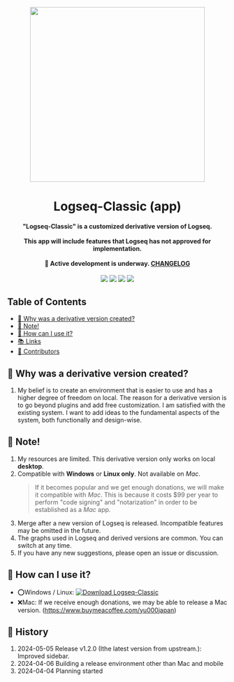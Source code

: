 <!-- logo -->
<p align="center">
    <img src="https://github.com/YU000jp/fork-logseq/assets/111847207/ad79abe8-f35d-47cc-8ef7-89db3d3b5a97" height="400"/>
</p>

<h1 align="center">Logseq-Classic (app)</h1>

<h4 align="center">
    "Logseq-Classic" is a customized derivative version of Logseq.<br/><br/>
    This app will include features that Logseq has not approved for implementation.<br/>
    <br/>
    🚧 Active development is underway. <a href="https://github.com/YU000jp/fork-logseq/blob/logseq-classic-develop/CHANGELOG.md">CHANGELOG</a><br/>
</h4>

<p align="center">
    <a href="https://github.com/YU000jp/fork-logseq/graphs/contributors" alt="Contributors"><img src="https://img.shields.io/github/contributors/YU000jp/fork-logseq?color=%2385c8c8&style=for-the-badge"/></a>
    <a href="https://github.com/YU000jp/fork-logseq/blob/master/LICENSE.md" alt="Activity"><img src="https://img.shields.io/github/license/YU000jp/fork-logseq?color=%2385c8c8&style=for-the-badge"/></a>
    <a href="https://github.com/YU000jp/fork-logseq/releases" alt="latest release version"><img src="https://img.shields.io/github/v/release/YU000jp/fork-logseq?color=%2385c8c8&style=for-the-badge"></a>
    <a href="https://github.com/YU000jp/fork-logseq/releases" alt="Download"><img src="https://img.shields.io/github/downloads/YU000jp/fork-logseq/total.svg?color=%2385c8c8&style=for-the-badge"></a>
</p>

## Table of Contents

  * [<g-emoji class="g-emoji" alias="thinking" fallback-src="https://github.githubassets.com/images/icons/emoji/unicode/1f914.png">🤔</g-emoji> Why was a derivative version created?](#-why-was-a-derivative-version-created?)
  * [<g-emoji class="g-emoji" alias="pray" fallback-src="https://github.githubassets.com/images/icons/emoji/unicode/1f64f.png">🙏</g-emoji> Note!](#-note)
  * [<g-emoji class="g-emoji" alias="eyes" fallback-src="https://github.githubassets.com/images/icons/emoji/unicode/1f440.png">👀</g-emoji> How can I use it?](#-how-can-i-use-it)
  * [<g-emoji class="g-emoji" alias="books" fallback-src="https://github.githubassets.com/images/icons/emoji/unicode/1f4da.png">📚</g-emoji> Links](#-links-logseq)
  * [<g-emoji class="g-emoji" alias="star2" fallback-src="https://github.githubassets.com/images/icons/emoji/unicode/1f31f.png">🌟</g-emoji> Contributors](#-contributors-logseq)

## 🤔 Why was a derivative version created?

1. My belief is to create an environment that is easier to use and has a higher degree of freedom on local. The reason for a derivative version is to go beyond plugins and add free customization. I am satisfied with the existing system. I want to add ideas to the fundamental aspects of the system, both functionally and design-wise.

## 🙏 Note!

1. My resources are limited. This derivative version only works on local **desktop**.
1. Compatible with **Windows** or **Linux only**. Not available on *Mac*.
    > If it becomes popular and we get enough donations, we will make it compatible with *Mac*. This is because it costs $99 per year to perform "code signing" and "notarization" in order to be established as a *Mac* app.
1. Merge after a new version of Logseq is released. Incompatible features may be omitted in the future.
1. The graphs used in Logseq and derived versions are common. You can switch at any time.
1. If you have any new suggestions, please open an issue or discussion. 

## 👀 How can I use it?

- ⭕Windows / Linux: <a href="https://github.com/YU000jp/fork-logseq/releases/latest/"><img src="https://img.shields.io/badge/Download_Logseq_Classic-100000?style=for-the-badge&logo=flatpak&logoColor=white&labelColor=002b36&color=85c8c8" alt="Download Logseq-Classic"/></a>
- ❌Mac: If we receive enough donations, we may be able to release a Mac version. (https://www.buymeacoffee.com/yu000japan)

## 🚧 History

1. 2024-05-05 Release v1.2.0 (Ithe latest version from upstream.): Improved sidebar.
1. 2024-04-06 Building a release environment other than Mac and mobile
1. 2024-04-04 Planning started
